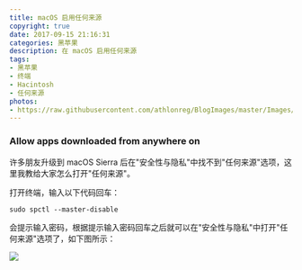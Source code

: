 ```yaml
---
title: macOS 启用任何来源
copyright: true
date: 2017-09-15 21:16:31
categories: 黑苹果
description: 在 macOS 启用任何来源
tags:
- 黑苹果
- 终端
- Hacintosh
- 任何来源
photos:
- https://raw.githubusercontent.com/athlonreg/BlogImages/master/Images/ee/6b66ba441c2c99506a691fd28b23ff.jpg
---
```


### Allow apps downloaded from anywhere on
许多朋友升级到 macOS Sierra 后在"安全性与隐私"中找不到"任何来源"选项，这里我教给大家怎么打开"任何来源"。

打开终端，输入以下代码回车：

```
sudo spctl --master-disable
```

会提示输入密码，根据提示输入密码回车之后就可以在"安全性与隐私"中打开"任何来源"选项了，如下图所示：

![](https://ws1.sinaimg.cn/large/006dLY5Ily1fypv6p8eivj317c122tgo.jpg)

